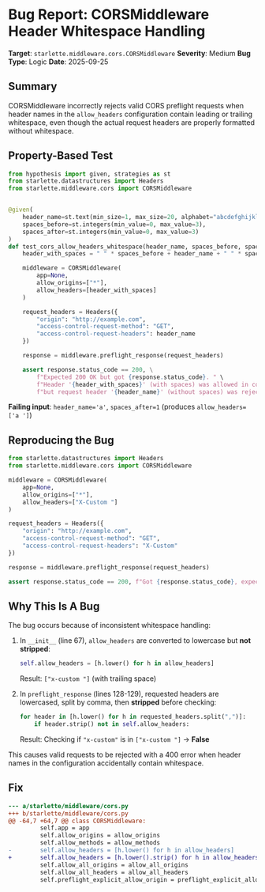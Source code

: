 # Bug Report: CORSMiddleware Header Whitespace Handling

**Target**: `starlette.middleware.cors.CORSMiddleware`
**Severity**: Medium
**Bug Type**: Logic
**Date**: 2025-09-25

## Summary

CORSMiddleware incorrectly rejects valid CORS preflight requests when header names in the `allow_headers` configuration contain leading or trailing whitespace, even though the actual request headers are properly formatted without whitespace.

## Property-Based Test

```python
from hypothesis import given, strategies as st
from starlette.datastructures import Headers
from starlette.middleware.cors import CORSMiddleware


@given(
    header_name=st.text(min_size=1, max_size=20, alphabet="abcdefghijklmnopqrstuvwxyz-"),
    spaces_before=st.integers(min_value=0, max_value=3),
    spaces_after=st.integers(min_value=0, max_value=3)
)
def test_cors_allow_headers_whitespace(header_name, spaces_before, spaces_after):
    header_with_spaces = " " * spaces_before + header_name + " " * spaces_after

    middleware = CORSMiddleware(
        app=None,
        allow_origins=["*"],
        allow_headers=[header_with_spaces]
    )

    request_headers = Headers({
        "origin": "http://example.com",
        "access-control-request-method": "GET",
        "access-control-request-headers": header_name
    })

    response = middleware.preflight_response(request_headers)

    assert response.status_code == 200, \
        f"Expected 200 OK but got {response.status_code}. " \
        f"Header '{header_with_spaces}' (with spaces) was allowed in config, " \
        f"but request header '{header_name}' (without spaces) was rejected."
```

**Failing input**: `header_name='a'`, `spaces_after=1` (produces `allow_headers=['a ']`)

## Reproducing the Bug

```python
from starlette.datastructures import Headers
from starlette.middleware.cors import CORSMiddleware

middleware = CORSMiddleware(
    app=None,
    allow_origins=["*"],
    allow_headers=["X-Custom "]
)

request_headers = Headers({
    "origin": "http://example.com",
    "access-control-request-method": "GET",
    "access-control-request-headers": "X-Custom"
})

response = middleware.preflight_response(request_headers)

assert response.status_code == 200, f"Got {response.status_code}, expected 200"
```

## Why This Is A Bug

The bug occurs because of inconsistent whitespace handling:

1. In `__init__` (line 67), `allow_headers` are converted to lowercase but **not stripped**:
   ```python
   self.allow_headers = [h.lower() for h in allow_headers]
   ```
   Result: `["x-custom "]` (with trailing space)

2. In `preflight_response` (lines 128-129), requested headers are lowercased, split by comma, then **stripped** before checking:
   ```python
   for header in [h.lower() for h in requested_headers.split(",")]:
       if header.strip() not in self.allow_headers:
   ```
   Result: Checking if `"x-custom"` is in `["x-custom "]` → **False**

This causes valid requests to be rejected with a 400 error when header names in the configuration accidentally contain whitespace.

## Fix

```diff
--- a/starlette/middleware/cors.py
+++ b/starlette/middleware/cors.py
@@ -64,7 +64,7 @@ class CORSMiddleware:
         self.app = app
         self.allow_origins = allow_origins
         self.allow_methods = allow_methods
-        self.allow_headers = [h.lower() for h in allow_headers]
+        self.allow_headers = [h.lower().strip() for h in allow_headers]
         self.allow_all_origins = allow_all_origins
         self.allow_all_headers = allow_all_headers
         self.preflight_explicit_allow_origin = preflight_explicit_allow_origin
```